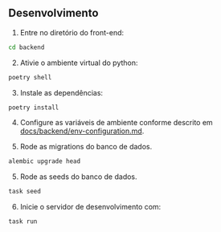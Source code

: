 ## Desenvolvimento

1. Entre no diretório do front-end:

```bash
cd backend
```

2. Ativie o ambiente virtual do python:

```bash
poetry shell
```

3. Instale as dependências:

```bash
poetry install
```

4. Configure as variáveis de ambiente conforme descrito em [docs/backend/env-configuration.md](env-configuration.md).

4. Rode as migrations do banco de dados.

```bash
alembic upgrade head
```

5. Rode as seeds do banco de dados.

```bash
task seed
```

6. Inicie o servidor de desenvolvimento com:

```bash
task run
```
